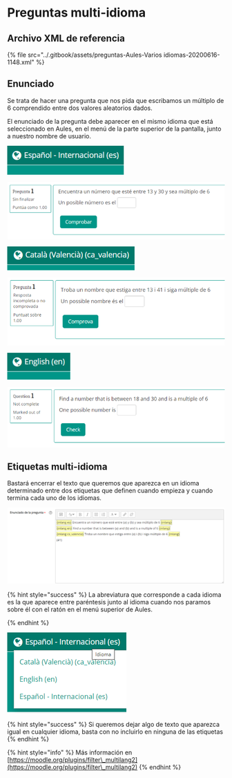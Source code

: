 # Preguntas multi-idioma

## Archivo XML de referencia

{% file src="../.gitbook/assets/preguntas-Aules-Varios idiomas-20200616-1148.xml" %}

## Enunciado

Se trata de hacer una pregunta que nos pida que escribamos un múltiplo de 6 comprendido entre dos valores aleatorios dados.

El enunciado de la pregunta debe aparecer en el mismo idioma que está seleccionado en Aules, en el menú de la parte superior de la pantalla, junto a nuestro nombre de usuario.

![](<../.gitbook/assets/image (70).png>)

![](<../.gitbook/assets/image (71).png>)

![](<../.gitbook/assets/image (72).png>)

![](<../.gitbook/assets/image (73).png>)

![](<../.gitbook/assets/image (74).png>)

![](<../.gitbook/assets/image (75).png>)

## Etiquetas multi-idioma

Bastará encerrar el texto que queremos que aparezca en un idioma determinado entre dos etiquetas que definen cuando empieza y cuando termina cada uno de los idiomas.

![](<../.gitbook/assets/image (76).png>)

{% hint style="success" %}
La abreviatura que corresponde a cada idioma es la que aparece entre paréntesis junto al idioma cuando nos paramos sobre él con el ratón en el menú superior de Aules.


{% endhint %}

![](<../.gitbook/assets/image (77).png>)

{% hint style="success" %}
Si queremos dejar algo de texto que aparezca igual en cualquier idioma, basta con no incluirlo en ninguna de las etiquetas
{% endhint %}

{% hint style="info" %}
Más información en [https://moodle.org/plugins/filter\_multilang2](https://moodle.org/plugins/filter\_multilang2)
{% endhint %}

